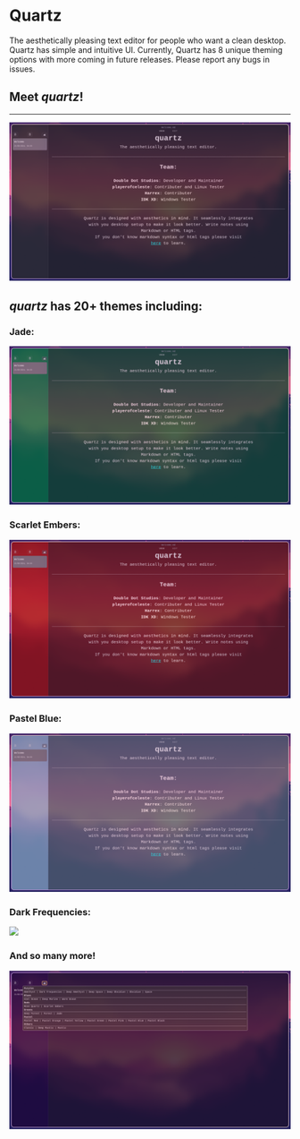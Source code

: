 # Quartz

The aesthetically pleasing text editor for people who want a clean desktop.
Quartz has simple and intuitive UI.
Currently, Quartz has 8 unique theming options with more coming in future releases.
Please report any bugs in issues.

## Meet _quartz_!

---

![](./Pictures/Classic.png)

## _quartz_ has 20+ themes including:

### Jade:

![](./Pictures/Jade.png)

### Scarlet Embers:

![](<./Pictures/Scarlet Embers.png>)

### Pastel Blue:

![](<./Pictures/Pastel Blue.png>)

### Dark Frequencies:

![](<./Pictures/Dark Frequencies>)

### And so many more!

![](./Pictures/Themes.png)

